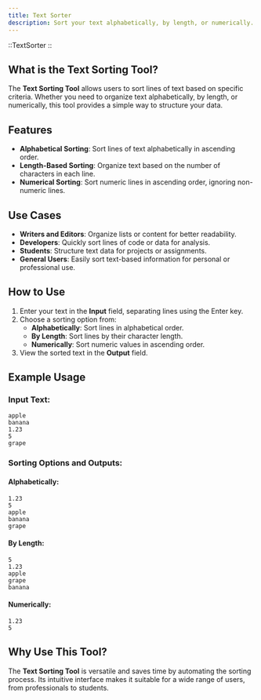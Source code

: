 ```yaml
---
title: Text Sorter
description: Sort your text alphabetically, by length, or numerically.
---
```


::TextSorter
::

## What is the Text Sorting Tool?

The **Text Sorting Tool** allows users to sort lines of text based on specific criteria. Whether you need to organize text alphabetically, by length, or numerically, this tool provides a simple way to structure your data.

## Features

- **Alphabetical Sorting**: Sort lines of text alphabetically in ascending order.
- **Length-Based Sorting**: Organize text based on the number of characters in each line.
- **Numerical Sorting**: Sort numeric lines in ascending order, ignoring non-numeric lines.

## Use Cases

- **Writers and Editors**: Organize lists or content for better readability.
- **Developers**: Quickly sort lines of code or data for analysis.
- **Students**: Structure text data for projects or assignments.
- **General Users**: Easily sort text-based information for personal or professional use.

## How to Use

1. Enter your text in the **Input** field, separating lines using the Enter key.
2. Choose a sorting option from:
   - **Alphabetically**: Sort lines in alphabetical order.
   - **By Length**: Sort lines by their character length.
   - **Numerically**: Sort numeric values in ascending order.
3. View the sorted text in the **Output** field.

## Example Usage

### Input Text:

```
apple
banana
1.23
5
grape
```

### Sorting Options and Outputs:

#### **Alphabetically**:

```
1.23
5
apple
banana
grape
```

#### **By Length**:

```
5
1.23
apple
grape
banana
```

#### **Numerically**:

```
1.23
5
```

## Why Use This Tool?

The **Text Sorting Tool** is versatile and saves time by automating the sorting process. Its intuitive interface makes it suitable for a wide range of users, from professionals to students.
